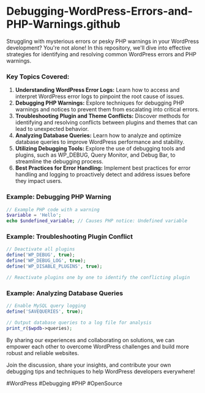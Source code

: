 # Debugging-WordPress-Errors-and-PHP-Warnings.github

Struggling with mysterious errors or pesky PHP warnings in your WordPress development? You're not alone! In this repository, we'll dive into effective strategies for identifying and resolving common WordPress errors and PHP warnings.

### Key Topics Covered:
1. **Understanding WordPress Error Logs:** Learn how to access and interpret WordPress error logs to pinpoint the root cause of issues.
2. **Debugging PHP Warnings:** Explore techniques for debugging PHP warnings and notices to prevent them from escalating into critical errors.
3. **Troubleshooting Plugin and Theme Conflicts:** Discover methods for identifying and resolving conflicts between plugins and themes that can lead to unexpected behavior.
4. **Analyzing Database Queries:** Learn how to analyze and optimize database queries to improve WordPress performance and stability.
5. **Utilizing Debugging Tools:** Explore the use of debugging tools and plugins, such as WP_DEBUG, Query Monitor, and Debug Bar, to streamline the debugging process.
6. **Best Practices for Error Handling:** Implement best practices for error handling and logging to proactively detect and address issues before they impact users.

### Example: Debugging PHP Warning
```php
// Example PHP code with a warning
$variable = 'Hello';
echo $undefined_variable; // Causes PHP notice: Undefined variable
```

### Example: Troubleshooting Plugin Conflict
```php
// Deactivate all plugins
define('WP_DEBUG', true);
define('WP_DEBUG_LOG', true);
define('WP_DISABLE_PLUGINS', true);

// Reactivate plugins one by one to identify the conflicting plugin
```

### Example: Analyzing Database Queries
```php
// Enable MySQL query logging
define('SAVEQUERIES', true);

// Output database queries to a log file for analysis
print_r($wpdb->queries);
```

By sharing our experiences and collaborating on solutions, we can empower each other to overcome WordPress challenges and build more robust and reliable websites.

Join the discussion, share your insights, and contribute your own debugging tips and techniques to help WordPress developers everywhere!

#WordPress #Debugging #PHP #OpenSource
